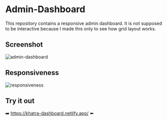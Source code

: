 # Admin-Dashboard

This repository contains a responsive admin dashboard. It is not supposed to be interactive because I made this only to see how grid layout works. 


## Screenshot

![admin-dashboard](https://user-images.githubusercontent.com/46375087/158594023-175ec93e-e35c-4984-b29d-7cf5815d8116.jpg)


## Responsiveness 

![responsiveness](https://user-images.githubusercontent.com/46375087/158595171-37c1abfb-5910-4a9f-9b74-3451c6125bfe.gif)



## Try it out 

➡️ https://khatra-dashboard.netlify.app/ ⬅️

